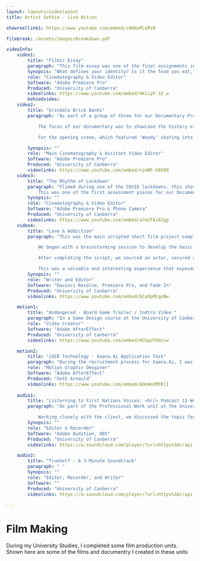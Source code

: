 ```yaml
---
layout: layouts/videolayout
title: Artist Sethie - Live Action

showreellink1: https://www.youtube.com/embed/s8KKwPLeMiM

filebreak: /assets/images/Breakdown.pdf

videoInfo:
    video1:   
        title: "Filmic Essay"
        paragraph: "This film essay was one of the final assignments in the first film production course I completed during my Bachelor’s degree. The task was to create a short film that functioned like an essay—with a poetic tone and rhythm—centred around the theme of identity. My interpretation of the theme explored how every action we take expresses our personal identity, and how each identity is unique in its own way. This project was a valuable opportunity to apply the film production skills I had developed throughout the first university course in film to create a reflective and visually engaging piece."
        Synopsis: "What defines your identity? Is it the food you eat, or the place you call home? It's time to explore what truly shapes who you are. "
        role: "Cinematography & Video Editor"
        Software: "Adobe Premiere Pro"
        Produced: "University of Canberra"
        videolinks: https://www.youtube.com/embed/4K1iyF_tE_w 
        behiedvideo: 
    video2:   
        title: "Erindale Brick Banks"
        paragraph: "As part of a group of three for our Documentary Production unit, we were tasked with creating a documentary on a topic of our choice. We decided to focus on a      skatepark in Canberra that is seeking heritage listing. This skatepark has a long history and wasn’t originally built as a skatepark. We reached out to a local skateboarding group that had submitted a request to have the park heritage listed on the ACT register.<br/><br/>

            The focus of our documentary was to showcase the history of the park and how it evolved into what it is today. We primarily interviewed two individuals who have a deep, long-standing connection with the location. As the main cinematographer for the project, I was responsible for planning the best camera setups for the interviews, ensuring both the interview subjects and the backdrop of the park were well-framed and visually engaging.<br/><br/>

            For the opening scene, which featured 'Woody' skating into the park, we filmed multiple takes from different camera angles. I then edited together the best shots to create a seamless and dynamic introduction for the documentary."

        Synopsis: ""
        role: "Main Cinematography & Assitant Video Editor"
        Software: "Adobe Premiere Pro"
        Produced: "University of Canberra"
        videolinks: https://www.youtube.com/embed/njmNF-h0G9Q
    video3:   
        title: "The Rhythm of Lockdown"
        paragraph: "Flimed during one of the COVID lockdowns, this short documentary was created remotely by myself and one other team member. We communicated through phone and Microsoft Teams to complete the assignment. I took on the role of editor for the project, and we chose to focus on the experience of lockdown itself. Our aim was to portray lockdown as a rhythmic cycle—each day repeating the same routine, highlighting the limitations and monotony it brought to our lives.<br/><br/>
            This was one of the first assessment pieces for our Documentary unit, and the goal was to create something poetic in documentary form. It challenged us to think creatively about how to film and edit content in a way that felt expressive and reflective of the emotional tone of the subject matter."
        Synopsis: ""
        role: "Cinematography & Video Editor"
        Software: "Adobe Premiere Pro & Phone Camera"
        Produced: "University of Canberra"
        videolinks: https://www.youtube.com/embed/a7oUTAi8Jgg
    video4:   
        title: "Love & Addiction"
        paragraph: "This was the main scripted short film project completed for our final Film Production unit. For this project, we were required to create a film from start to finish, including story development, filming, and editing/post-production. As someone who enjoys creative writing, I chose to write the script for our group.<br/><br/>

            We began with a brainstorming session to develop the basic structure and direction of the story, following the assignment guidelines. Once we settled on the idea, I expanded on it and wrote a short film about phone addiction—focusing on a character who ignores everything around them in favour of staying glued to their phone.<br/><br/>

            After completing the script, we sourced an actor, secured a location, and began filming. For the post-production phase, I used both DaVinci Resolve and Adobe Premiere Pro to handle different tasks—DaVinci for colour grading and Premiere for editing, where it was more efficient.<br/><br/>

            This was a valuable and interesting experience that exposed me to the full process of creating a short film. I learned a lot and gained practical knowledge that I’ve carried into later projects."
        Synopsis: ""
        role: "Writer and Editor"
        Software: "Davinci Resolve, Premiere Pro, and Fade In"
        Produced: "University of Canberra"
        videolinks: https://www.youtube.com/embed/bCaOpMCqnNw

    motion1:   
        title: "Andangered - Board Game Trailer / Indtro Video "
        paragraph: "In a Game Design course at the University of Canberra, I worked in a group of three. We were tasked with creating a Print & Play game. Using Cluedo as inspiration, we created a game about finding endangered animals. One part of the assignment was to create a video introducing the game or a trailer. This was one of my tasks. Using Premiere Pro and After Effects, I created a simple motion graphic video showcasing the game."
        role: "Video Creator"
        Software: "Adobe AfterEffect"
        Produced: "University of Canberra"
        videolinks: https://www.youtube.com/embed/HCbpUfXHicw 

    motion2:   
        title: "iOCR Technology - Xaana.Ai Application Task"
        paragraph: "During the recruitment process for Xaana.Ai, I was tasked with creating a simple infographic about iOCR technology to showcase my skills and knowledge for the role. I was able to do a good job and was offered work at the company. This project was made using After Effects and mainly used simple motion graphics."
        role: "Motion Graphic Desginer"
        Software: "Adobe AfterEffect"
        Produced: "Seth Arnould"
        videolinks: https://www.youtube.com/embed/8deWoUMTKlI
    
    audio1:
        title: "Listerning to First Nations Voices: <br/> Podcast 12 Wendy Sommerville discusses the COVID-19 vaccination "
        paragraph: "As part of the Professional Work unit at the University of Canberra, we were placed into groups and assigned a client to collaborate with. For our project, our client was a representative from the university who tasked us with producing a new episode for the Listening to First Nations Voices podcast series. <br/><br/>

            Working closely with the client, we discussed the topic for the episode and identified potential interviewees. Once we had a clear plan, we presented it to the client for feedback and approval, ensuring that our direction aligned with their vision and requirements. The recording was conducted remotely using Microsoft Teams and OBS recording software. This project was a valuable and engaging experience that allowed me to deepen my understanding of podcast production, particularly in adapting to a remote workflow and navigating the challenges of recording interviews online.  "
        Synopsis: ""
        role: "Editor & Recorder"
        Software: "Adobe Audition, OBS"
        Produced: "University of Canberra"
        videolinks: https://w.soundcloud.com/player/?url=https%3A//api.soundcloud.com/tracks/1173738619&color=%23ff5500&auto_play=false&hide_related=false&show_comments=true&show_user=true&show_reposts=false&show_teaser=true&visual=true

    audio2:
        title: "TrueSelf - A 3-Minute Soundtrack"
        paragraph: " "
        Synopsis: ""
        role: "Editor, Recorder, and Writer"
        Software: ""
        Produced: "University of Canberra"
        videolinks: https://w.soundcloud.com/player/?url=https%3A//api.soundcloud.com/tracks/1157779159&color=%23ff5500&auto_play=false&hide_related=false&show_comments=true&show_user=true&show_reposts=false&show_teaser=true&visual=true
    
---
```


# Film Making
During my University Studies, I completed some film production units. Shown here are some of the films and documentry I created in these units


